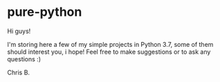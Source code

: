 # pure-python

Hi guys!

I'm storing here a few of my simple projects in Python 3.7,
some of them should interest you, i hope!
Feel free to make suggestions or to ask any questions :)

Chris B.
